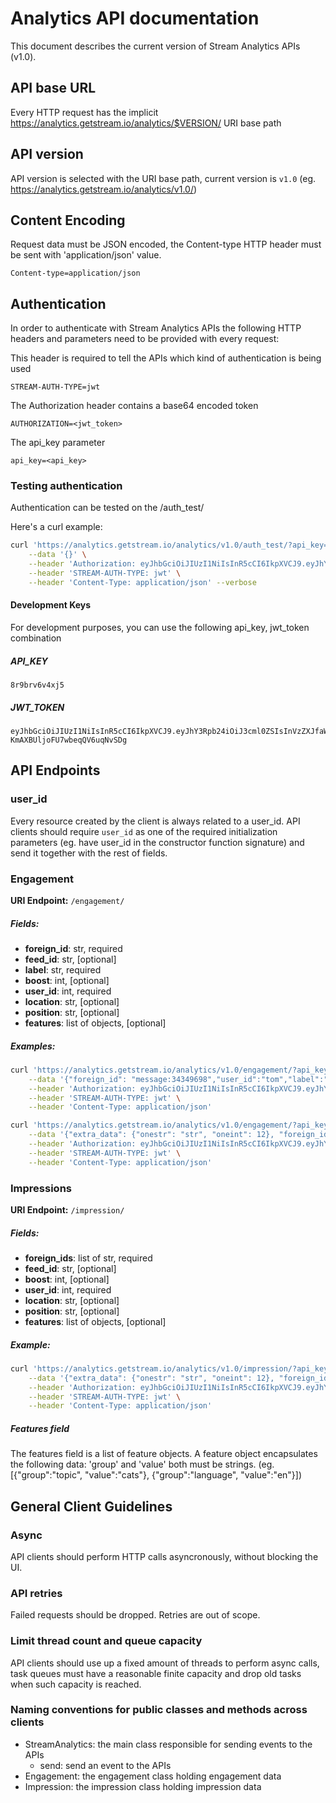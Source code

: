 Analytics API documentation
===========================

This document describes the current version of Stream Analytics APIs (v1.0). 

API base URL
------------

Every HTTP request has the implicit https://analytics.getstream.io/analytics/$VERSION/ URI base path

API version
-----------

API version is selected with the URI base path, current version is `v1.0` (eg. https://analytics.getstream.io/analytics/v1.0/)


Content Encoding
----------------

Request data must be JSON encoded, the Content-type HTTP header must be sent with 'application/json' value.

```
Content-type=application/json
```

Authentication
--------------

In order to authenticate with Stream Analytics APIs the following HTTP headers and parameters need to be provided with every request:

This header is required to tell the APIs which kind of authentication is being used

```
STREAM-AUTH-TYPE=jwt
```

The Authorization header contains a base64 encoded token

```
AUTHORIZATION=<jwt_token>
```

The api_key parameter 
```
api_key=<api_key>
```

### Testing authentication

Authentication can be tested on the /auth_test/

Here's a curl example:

```bash
curl 'https://analytics.getstream.io/analytics/v1.0/auth_test/?api_key=8r9brv6v4xj5' \
    --data '{}' \
    --header 'Authorization: eyJhbGciOiJIUzI1NiIsInR5cCI6IkpXVCJ9.eyJhY3Rpb24iOiJ3cml0ZSIsInVzZXJfaWQiOiIqIiwicmVzb3VyY2UiOiJhbmFseXRpY3MifQ.rKwIdyV10DQyoFgC-KmAXBUljoFU7wbeqQV6uqNvSDg' \
    --header 'STREAM-AUTH-TYPE: jwt' \
    --header 'Content-Type: application/json' --verbose
```

#### Development Keys

For development purposes, you can use the following api_key, jwt_token combination

##### API_KEY

```
8r9brv6v4xj5
```

##### JWT_TOKEN

```
eyJhbGciOiJIUzI1NiIsInR5cCI6IkpXVCJ9.eyJhY3Rpb24iOiJ3cml0ZSIsInVzZXJfaWQiOiIqIiwicmVzb3VyY2UiOiJhbmFseXRpY3MifQ.rKwIdyV10DQyoFgC-KmAXBUljoFU7wbeqQV6uqNvSDg
```

API Endpoints
-------------

### user_id

Every resource created by the client is always related to a user_id. 
API clients should require `user_id` as one of the required initialization parameters (eg. have user_id in the constructor function signature) and send it together with the rest of fields.


### Engagement

**URI Endpoint:** `/engagement/`

##### Fields:

* **foreign_id**: str, required
* **feed_id**: str, [optional]
* **label**: str, required
* **boost**: int, [optional]
* **user_id**: int, required
* **location**: str, [optional]
* **position**: str, [optional]
* **features**: list of objects, [optional]


##### Examples:

```bash
curl 'https://analytics.getstream.io/analytics/v1.0/engagement/?api_key=8r9brv6v4xj5' \
    --data '{"foreign_id": "message:34349698","user_id":"tom","label":"click","feed_id": "user:ChartMill"}' \
    --header 'Authorization: eyJhbGciOiJIUzI1NiIsInR5cCI6IkpXVCJ9.eyJhY3Rpb24iOiJ3cml0ZSIsInVzZXJfaWQiOiIqIiwicmVzb3VyY2UiOiJhbmFseXRpY3MifQ.rKwIdyV10DQyoFgC-KmAXBUljoFU7wbeqQV6uqNvSDg' \
    --header 'STREAM-AUTH-TYPE: jwt' \
    --header 'Content-Type: application/json'
```

```bash
curl 'https://analytics.getstream.io/analytics/v1.0/engagement/?api_key=8r9brv6v4xj5' \
    --data '{"extra_data": {"onestr": "str", "oneint": 12}, "foreign_id": "message:34349698","user_id":"tom","boost":"12","label":"click","feed_id": "user:ChartMill"}'\
    --header 'Authorization: eyJhbGciOiJIUzI1NiIsInR5cCI6IkpXVCJ9.eyJhY3Rpb24iOiJ3cml0ZSIsInVzZXJfaWQiOiIqIiwicmVzb3VyY2UiOiJhbmFseXRpY3MifQ.rKwIdyV10DQyoFgC-KmAXBUljoFU7wbeqQV6uqNvSDg' \
    --header 'STREAM-AUTH-TYPE: jwt' \
    --header 'Content-Type: application/json'
```

### Impressions

**URI Endpoint:** `/impression/`

##### Fields:

* **foreign_ids**: list of str, required
* **feed_id**: str, [optional]
* **boost**: int, [optional]
* **user_id**: int, required
* **location**: str, [optional]
* **position**: str, [optional]
* **features**: list of objects, [optional]

##### Example:

```bash
curl 'https://analytics.getstream.io/analytics/v1.0/impression/?api_key=8r9brv6v4xj5' \
    --data '{"extra_data": {"onestr": "str", "oneint": 12}, "foreign_ids": ["message:34349698", "message:34349699"],"user_id":"tom","feed_id": "user:ChartMill"}' \
    --header 'Authorization: eyJhbGciOiJIUzI1NiIsInR5cCI6IkpXVCJ9.eyJhY3Rpb24iOiJ3cml0ZSIsInVzZXJfaWQiOiIqIiwicmVzb3VyY2UiOiJhbmFseXRpY3MifQ.rKwIdyV10DQyoFgC-KmAXBUljoFU7wbeqQV6uqNvSDg' \
    --header 'STREAM-AUTH-TYPE: jwt' \
    --header 'Content-Type: application/json'
```

##### Features field

The features field is a list of feature objects. A feature object encapsulates the following data: 'group' and 'value' both must be strings. (eg. [{"group":"topic", "value":"cats"}, {"group":"language", "value":"en"}])


General Client Guidelines
-------------------------

### Async

API clients should perform HTTP calls asyncronously, without blocking the UI.

### API retries

Failed requests should be dropped. Retries are out of scope.

### Limit thread count and queue capacity

API clients should use up a fixed amount of threads to perform async calls, task queues must have a reasonable finite capacity and drop old tasks when such capacity is reached.

### Naming conventions for public classes and methods across clients

* StreamAnalytics: the main class responsible for sending events to the APIs
    * send: send an event to the APIs
* Engagement: the engagement class holding engagement data
* Impression: the impression class holding impression data
